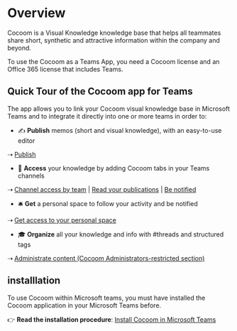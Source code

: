 # Overview

Cocoom is a Visual Knowledge knowledge base that helps all teammates share short, synthetic and attractive information within the company and beyond.

To use the Cocoom as a Teams App, you need a Cocoom license and an Office 365 license that includes Teams.


## Quick Tour of the Cocoom app for Teams

The app allows you to link your Cocoom visual knowledge base in Microsoft Teams and to integrate it directly into one or more teams in order to:

- ✍️ **Publish** memos (short and visual knowledge), with an easy-to-use editor

⇢ [Publish](publish)

- 📌 **Access** your knowledge by adding Cocoom tabs in your Teams channels

⇢ [Channel access by team](teams-tabs) | [Read your publications](consult) | [Be notified](notifications)

- 🛎 **Get** a personal space to follow your activity and be notified

⇢ [Get access to your personal space](personal-app)

- 🎓 **Organize** all your knowledge and info with #threads and structured tags

⇢ [Administrate content (Cocoom Administrators-restricted section)](administration)


## installlation

To use Cocoom within Microsoft teams, you must have installed the Cocoom application in your Microsoft Teams before.

👉 **Read the installation procedure**: [Install Cocoom in Microsoft Teams](/getting-started/install-msteams-app)

